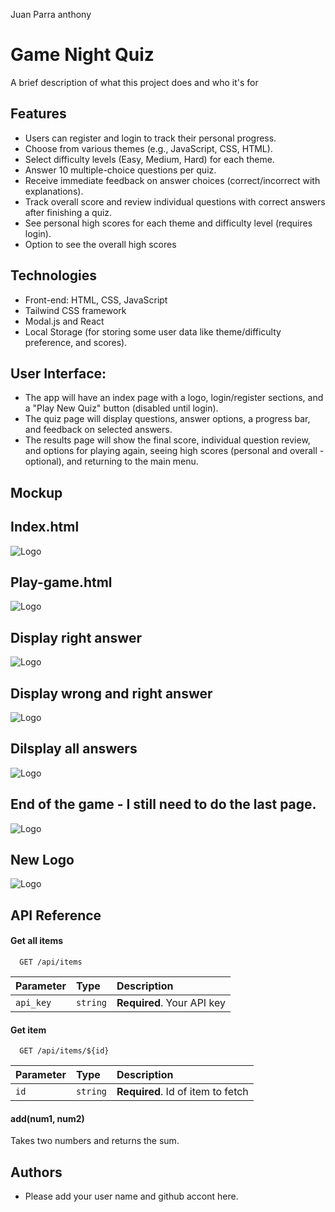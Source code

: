 Juan Parra
anthony
# Game Night Quiz

A brief description of what this project does and who it's for


## Features

- Users can register and login to track their personal progress.
- Choose from various themes (e.g., JavaScript, CSS, HTML).
- Select difficulty levels (Easy, Medium, Hard) for each theme.
- Answer 10 multiple-choice questions per quiz.
- Receive immediate feedback on answer choices (correct/incorrect with explanations).
- Track overall score and review individual questions with correct answers after finishing a quiz.
- See personal high scores for each theme and difficulty level (requires login).
- Option to see the overall high scores 



## Technologies 

- Front-end: HTML, CSS, JavaScript 
- Tailwind CSS framework
- Modal.js and React
- Local Storage (for storing some user data like theme/difficulty preference, and scores).


## User Interface:

- The app will have an index page with a logo, login/register sections, and a "Play New Quiz" button (disabled until login).
- The quiz page will display questions, answer options, a progress bar, and feedback on selected answers.
- The results page will show the final score, individual question review, and options for playing again, seeing high scores (personal and overall - optional), and returning to the main menu.

## Mockup
## Index.html
![Logo](https://onedrive.live.com/embed?resid=39761E70E3F1CCCA%2112010&authkey=%21ANrfo5dN4ui9MLQ&height=660)
## Play-game.html
![Logo](https://onedrive.live.com/embed?resid=39761E70E3F1CCCA%2112009&authkey=%21ADeSwnEs3LR53do&height=660)
## Display right answer
![Logo](https://onedrive.live.com/embed?resid=39761E70E3F1CCCA%2112007&authkey=%21AA1ZTXVt8-WX-7U&height=660)
## Display wrong and right answer
![Logo](https://onedrive.live.com/embed?resid=39761E70E3F1CCCA%2112003&authkey=%21APxDBzFdzuVfO_I&height=660)
## Dilsplay all answers
![Logo](https://onedrive.live.com/embed?resid=39761E70E3F1CCCA%2112005&authkey=%21AGafXfE6QqpTpww&height=660)
## End of the game - I still need to do the last page.
![Logo](https://onedrive.live.com/embed?resid=39761E70E3F1CCCA%2112005&authkey=%21AGafXfE6QqpTpww&height=660)
## New Logo
![Logo](https://onedrive.live.com/embed?resid=39761E70E3F1CCCA%2112008&authkey=%21AKSt0lCyNYCPeRc&height=660)




## API Reference

#### Get all items

```http
  GET /api/items
```

| Parameter | Type     | Description                |
| :-------- | :------- | :------------------------- |
| `api_key` | `string` | **Required**. Your API key |

#### Get item

```http
  GET /api/items/${id}
```

| Parameter | Type     | Description                       |
| :-------- | :------- | :-------------------------------- |
| `id`      | `string` | **Required**. Id of item to fetch |

#### add(num1, num2)

Takes two numbers and returns the sum.


## Authors

- Please add your user name and github accont here.
